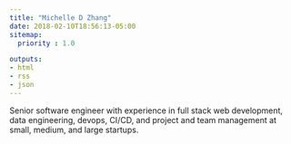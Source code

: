 ```yaml
---
title: "Michelle D Zhang"
date: 2018-02-10T18:56:13-05:00
sitemap:
  priority : 1.0

outputs:
- html
- rss
- json
---
```

<p>Senior software engineer with experience in full stack web development, data engineering, devops, CI/CD, and project and team management at small, medium, and large startups.</p>
